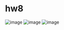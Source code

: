 # hw8

![image](https://github.com/stide-neu/hw8/assets/33346418/7c004d3b-6f84-4e59-8220-e0bff6666051)
![image](https://github.com/stide-neu/hw8/assets/33346418/4d8f5bea-4567-4519-bf51-642f0c00bbdc)
![image](https://github.com/stide-neu/hw8/assets/33346418/10772422-e656-40c0-838e-1c0c1ebad380)

